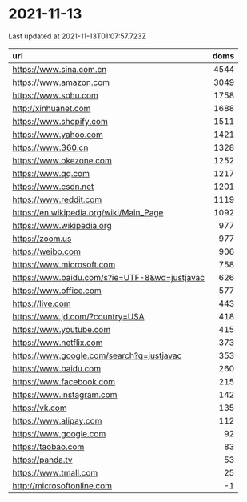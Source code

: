 # 2021-11-13

<!-- BEGIN -->
Last updated at 2021-11-13T01:07:57.723Z

url | doms
:- | -:
https://www.sina.com.cn | 4544
https://www.amazon.com | 3049
https://www.sohu.com | 1758
http://xinhuanet.com | 1688
https://www.shopify.com | 1511
https://www.yahoo.com | 1421
https://www.360.cn | 1328
https://www.okezone.com | 1252
https://www.qq.com | 1217
https://www.csdn.net | 1201
https://www.reddit.com | 1119
https://en.wikipedia.org/wiki/Main_Page | 1092
https://www.wikipedia.org | 977
https://zoom.us | 977
https://weibo.com | 906
https://www.microsoft.com | 758
https://www.baidu.com/s?ie=UTF-8&wd=justjavac | 626
https://www.office.com | 577
https://live.com | 443
https://www.jd.com/?country=USA | 418
https://www.youtube.com | 415
https://www.netflix.com | 373
https://www.google.com/search?q=justjavac | 353
https://www.baidu.com | 260
https://www.facebook.com | 215
https://www.instagram.com | 142
https://vk.com | 135
https://www.alipay.com | 112
https://www.google.com | 92
https://taobao.com | 83
https://panda.tv | 53
https://www.tmall.com | 25
http://microsoftonline.com | -1
<!-- END -->
